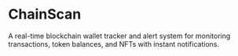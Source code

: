 # ChainScan
A real-time blockchain wallet tracker and alert system for monitoring transactions, token balances, and NFTs with instant notifications.
